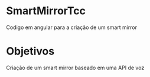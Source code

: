 # SmartMirrorTcc
Codigo em angular para a criação de um smart mirror 

# Objetivos
Criação de um smart mirror baseado em uma API de voz
